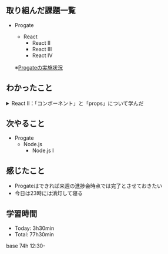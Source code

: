 ## 取り組んだ課題一覧
- Progate
  - React
    - React II
    - React III
    - React IV

  ※[Progateの実施状況](https://github.com/i-yktr/work/blob/main/01_Progate/plan.md)

## わかったこと
<details>
  <summary>React II：「コンポーネント」と「props」について学んだ</summary>
  
  - ブラウザ表示するまで
    ```
    - ファイル構造
    React ┬ index.html
          └ src ┬ index.js
                └ components ─ App.js
    - 流れ
    App.js → index.js (変換) → index.html (挿入)
    ```
  - CSSを適用したい場合は `index.html` でスタイルシートを読み込む
  - JSXの場合、クラス名は `className` とする。 ※HTMLと違うので要注意⚠️
    ```diff
    - <h1 class="hoge">hello world</h1> <!-- HTML -->
    + <h1 className='hoge'>hello world</h1> {/* JSX */}
    ```
  - コンポーネントを別ファイルで使用するには エクスポート/インポート が必要なので要注意⚠️
  - Reactは表示コンテンツをコンポーネント化してタグとして使いまわすと一旦理解した
  - コンポーネント呼び出し時には 引数 を指定できる。  
    Reactではコレを `props` と呼んでる。※propsはPropetiesの略 [cf.](https://qiita.com/esoul/items/f699b7e40766bba92e76)
    ```jsx
    {/* コンポーネント呼び出し側 */}
    <div>
      <Language
        name='hoge' {/* props名=値 の形式 */}
      />
    </div>
    ```
    ```jsx
    {/* コンポーネント定義側 */}
    render() {
      {/* this.propsでオブジェクトを取得できる。プロパティの参照の仕方は普通のJSと同じ */}
      console.log(this.props.hoge); 
      return();
    }
    
    ```
  - mapを用いると呼び出し側の繰り返し処理を効率的に記述できる
    ```jsx
    // 自信ないが、一旦現時点の理解は以下としておく
    render() {
      const fruitList = ['りんご', 'みかん', 'ばなな'];
      return (
        <div>
          { // ← Q.なぜココに中括弧があるか？ → A.JSXの中でJSの記述をしてるからと思ってる
            fruitList.map((fruitItem) => {
              return (
                <p> {fruitItem} </p>
                {/* Q.中括弧の中なのに、なぜこのブロックはJSX記法になっているか？ → A.returnの中だから？(不明) */}
              );　 
            })
          }
        </div>>
      );
    }
    ```

</details>

## 次やること
- Progate
  - Node.js
    - Node.js I

## 感じたこと

- Progateはできれば来週の進捗会時点では完了とさせておきたい
- 今日は23時には消灯して寝る

## 学習時間
- Today: 3h30min
- Total: 77h30min

base 74h
12:30-

